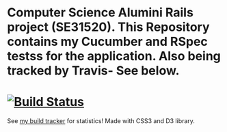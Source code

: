 Computer Science Alumini Rails project (SE31520). 
This Repository contains my Cucumber and RSpec testss for the application. Also being tracked by Travis- See below.
===
[![Build Status](https://travis-ci.org/craighep/csa.svg?branch=master)](https://travis-ci.org/craighep/csa)
===
See <a href="http://users.aber.ac.uk/crh13/build/">my build tracker</a> for statistics! Made with CSS3 and D3 library.
